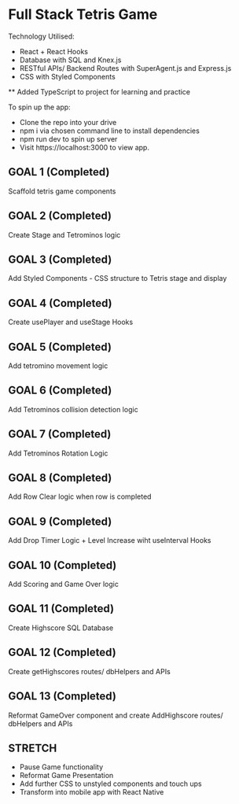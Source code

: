 # Full Stack Tetris Game 

Technology Utilised:

- React + React Hooks
- Database with SQL and Knex.js
- RESTful APIs/ Backend Routes with SuperAgent.js and Express.js
- CSS with Styled Components

** Added TypeScript to project for learning and practice


To spin up the app:

* Clone the repo into your drive
* npm i via chosen command line to install dependencies
* npm run dev to spin up server 
* Visit https://localhost:3000 to view app. 

## GOAL 1 (Completed)

Scaffold tetris game components


## GOAL 2 (Completed)

Create Stage and Tetrominos logic


## GOAL 3 (Completed)

Add Styled Components - CSS structure to Tetris stage and display


## GOAL 4 (Completed)

Create usePlayer and useStage Hooks


## GOAL 5 (Completed)

Add tetromino movement logic


## GOAL 6 (Completed) 

Add Tetrominos collision detection logic


## GOAL 7 (Completed)

Add Tetrominos Rotation Logic 


## GOAL 8 (Completed)

Add Row Clear logic when row is completed


## GOAL 9 (Completed) 

Add Drop Timer Logic + Level Increase wiht useInterval Hooks


## GOAL 10 (Completed)

Add Scoring and Game Over logic 


## GOAL 11 (Completed)

Create Highscore SQL Database


## GOAL 12 (Completed)

Create getHighscores routes/ dbHelpers and APIs


## GOAL 13 (Completed)

Reformat GameOver component and create AddHighscore routes/ dbHelpers and APIs


## STRETCH 

- Pause Game functionality 
- Reformat Game Presentation
- Add further CSS to unstyled components and touch ups 
- Transform into mobile app with React Native 






